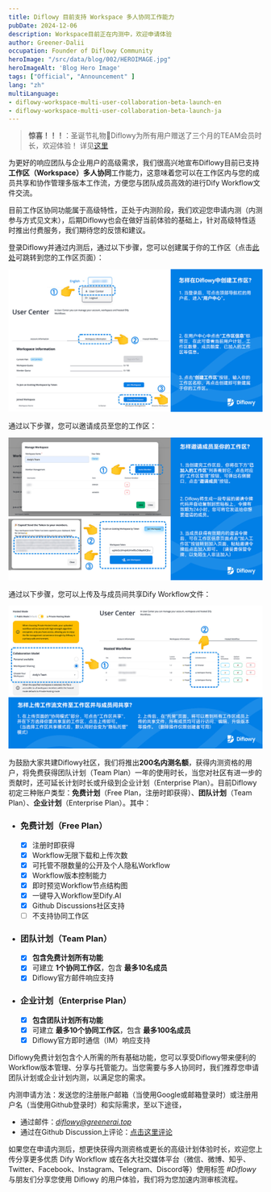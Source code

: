 ```yaml
---
title: Diflowy 目前支持 Workspace 多人协同工作能力
pubDate: 2024-12-06
description: Workspace目前正在内测中，欢迎申请体验
author: Greener-Dalii
occupation: Founder of Diflowy Community
heroImage: "/src/data/blog/002/HEROIMAGE.jpg"
heroImageAlt: 'Blog Hero Image'
tags: ["Official", "Announcement" ]
lang: "zh"
multiLanguage: 
- diflowy-workspace-multi-user-collaboration-beta-launch-en
- diflowy-workspace-multi-user-collaboration-beta-launch-ja
---
```


> **惊喜！！！**：圣诞节礼物🎁Diflowy为所有用户赠送了三个月的TEAM会员时长，欢迎体验！
> 详见[这里](/blog/diflowy-christmas-gift-free-team-membership-zh)

为更好的响应团队与企业用户的高级需求，我们很高兴地宣布Diflowy目前已支持**工作区（Workspace）多人协同**工作能力，这意味着您可以在工作区内与您的成员共享和协作管理多版本工作流，方便您与团队成员高效的进行Dify Workflow文件交流。

目前工作区协同功能属于高级特性，正处于内测阶段，我们欢迎您申请内测（内测参与方式见文末），后期Diflowy也会在做好当前体验的基础上，针对高级特性适时推出付费服务，我们期待您的反馈和建议。

登录Diflowy并通过内测后，通过以下步骤，您可以创建属于你的工作区（点击[此处](/user/workspace)可跳转到您的工作区页面）：

![how_to_create_workspace_in_Diflowy](../../data/blog/002/how_to_create_workspace_in_Diflowy-zh.jpg)

通过以下步骤，您可以邀请成员至您的工作区：

![how_to_invite_members_to_workspace_in_Diflowy](../../data/blog/002/how_to_invite_members_to_workspace_in_Diflowy-zh.jpg)

通过以下步骤，您可以上传及与成员间共享Dify Workflow文件：

![how_to_share_file_with_members](../../data/blog/002/how_to_share_file_with_members-zh.jpg)

为鼓励大家共建Diflowy社区，我们将推出**200名内测名额**，获得内测资格的用户，将免费获得团队计划（Team Plan）一年的使用时长，当您对社区有进一步的贡献时，还可延长计划时长或升级到企业计划（Enterprise Plan）。目前Diflowy初定三种账户类型：**免费计划**（Free Plan，注册时即获得）、**团队计划**（Team Plan）、**企业计划**（Enterprise Plan）。其中：

- ### **免费计划（Free Plan）**
  - [x] 注册时即获得
  - [x] Workflow无限下载和上传次数
  - [x] 可托管不限数量的公开及个人隐私Workflow
  - [x] Workflow版本控制能力
  - [x] 即时预览Workflow节点结构图
  - [x] 一键导入Workflow至Dify.AI
  - [x] Github Discussions社区支持 
  - [ ] 不支持协同工作区

- ### **团队计划（Team Plan）**
  - [x] **包含免费计划所有功能**
  - [x] 可建立 **1个协同工作区**，包含 **最多10名成员**
  - [x] Diflowy官方邮件响应支持

- ### **企业计划（Enterprise Plan）**
  - [x] **包含团队计划所有功能**
  - [x] 可建立 **最多10个协同工作区**，包含 **最多100名成员**
  - [x] Diflowy官方即时通信（IM）响应支持

Diflowy免费计划包含个人所需的所有基础功能，您可以享受Diflowy带来便利的Workflow版本管理、分享与托管能力。当您需要与多人协同时，我们推荐您申请团队计划或企业计划内测，以满足您的需求。

内测申请方法：发送您的注册账户邮箱（当使用Google或邮箱登录时）或注册用户名（当使用Github登录时）和实际需求，至以下途径，
- 通过邮件：*diflowy@greenerai.top*
- 通过在Github Discussion上评论：[点击这里评论](https://github.com/green-dalii/diflowy/discussions/10)

如果您在申请内测后，想更快获得内测资格或更长的高级计划体验时长，欢迎您上传分享更多优质 Dify Workflow 或在各大社交媒体平台（微信、微博、知乎、Twitter、Facebook、Instagram、Telegram、Discord等）使用标签 *#Diflowy* 与朋友们分享您使用 Diflowy 的用户体验，我们将为您加速内测审核流程。